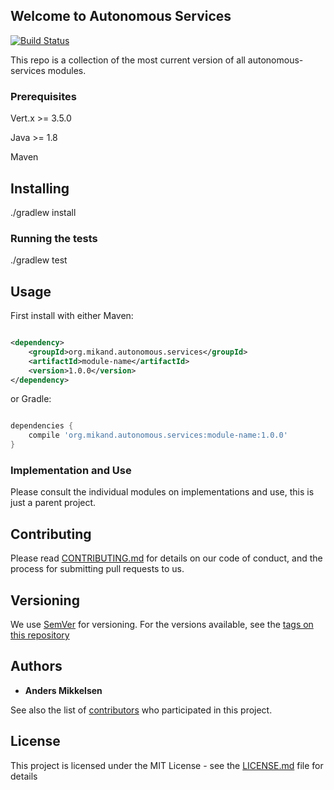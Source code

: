 ## Welcome to Autonomous Services

[![Build Status](https://www.tomrom.net/buildStatus/icon?job=autonomous-services)](https://www.tomrom.net/job/autonomous-services)

This repo is a collection of the most current version of all autonomous-services modules.

### Prerequisites

Vert.x >= 3.5.0

Java >= 1.8

Maven

## Installing

./gradlew install

### Running the tests

./gradlew test

## Usage

First install with either Maven:

```xml

<dependency>
    <groupId>org.mikand.autonomous.services</groupId>
    <artifactId>module-name</artifactId>
    <version>1.0.0</version>
</dependency>
```

or Gradle:

```groovy

dependencies {
    compile 'org.mikand.autonomous.services:module-name:1.0.0'
}
```

### Implementation and Use

Please consult the individual modules on implementations and use, this is just a parent project.

## Contributing

Please read [CONTRIBUTING.md](https://github.com/mikand13/autonomous-services/blob/master/CONTRIBUTING.md) for details on our code of conduct, and the process for submitting pull requests to us.

## Versioning

We use [SemVer](http://semver.org/) for versioning. For the versions available, see the [tags on this repository](https://github.com/mikand13/autonomous-services/tags)

## Authors

* **Anders Mikkelsen**

See also the list of [contributors](https://github.com/mikand13/autonomous-services/contributors) who participated in this project.

## License

This project is licensed under the MIT License - see the [LICENSE.md](https://github.com/mikand13/autonomous-services/blob/master/LICENSE) file for details
